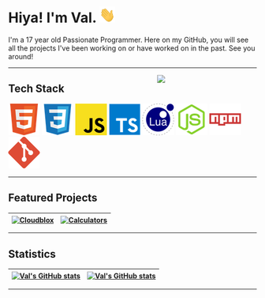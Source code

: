
<h1> Hiya! I'm Val.  <img width="32px" height="32px" src="assets/wave.gif"/> </h1>

<p>I'm a 17 year old Passionate Programmer. Here on my GitHub, you will see all the projects I've been working on or have worked on in the past. See you around!</p>

---

<a href="https://discord.com/users/318423524807016448"> <img width="40%" src="https://lanyard.cnrad.dev/api/318423524807016448?bg=5865F2" align="right" /> </a>

## Tech Stack

![HTML](assets/html.png) ![CSS](assets/css.png) ![JavaScript](assets/javascript.png) ![TypeScript](assets/typescript.png) ![Lua](assets/lua.png) ![Node.js](assets/nodejs.png) ![NPM](assets/npm.png) ![Git](assets/git.png)

---

## Featured Projects

| <a href="https://github.com/ValiantWind/cloudblox"><img src="https://github-readme-stats-valiantwind.vercel.app/api/pin/?username=ValiantWind&repo=cloudblox&show_owner=true&bg_color=000000&ring_color=2AB0FE&text_color=ffffff&title_color=ffffff&icon_color=2AB0FE&hide_border=true" alt="Cloudblox" align="center" /></a> | <a href="https://github.com/ValiantWind/Calculators"><img src="https://github-readme-stats-valiantwind.vercel.app/api/pin/?username=ValiantWind&repo=Calculators&show_owner=true&bg_color=000000&ring_color=2AB0FE&text_color=ffffff&title_color=ffffff&icon_color=2AB0FE&hide_border=true" alt="Calculators" align="center" /></a> |
| ----------------------------------------------------------------------------------------------------------------------------------------------------------------------------------------------------------------------------------------------------------------------------------------------------- | ----------------------------------------------------------------------------------------------------------------------------------------------------------------------------------------------------------------------------------------------------------------------------------------------------------------------- |

---

## Statistics

| <a href="https://github.com/ValiantWind/github-readme-stats"><img src="https://github-readme-stats-valiantwind.vercel.app/api?username=ValiantWind&show_icons=true&bg_color=000000&ring_color=2AB0FE&text_color=ffffff&title_color=ffffff&icon_color=2AB0FE&count_private=true&include_all_commits=true&hide_border=true&line_height=23" alt="Val's GitHub stats" align="center" /></a> | <a href="https://github.com/anuraghazra/github-readme-stats"><img src="https://github-readme-stats-valiantwind.vercel.app/api/top-langs?username=ValiantWind&bg_color=000000&ring_color=2AB0FE&text_color=ffffff&title_color=ffffff&icon_color=2AB0FE&count_private=true&exclude_repo=github-readme-stats&layout=compact&langs_count=10&hide_border=true&hide=nix,shell&card_width=412" alt="Val's GitHub stats" align="center" /></a> |
| ----------------------------------------------------------------------------------------------------------------------------------------------------------------------------------------------------------------------------------------------------------------------------------------------------- | ----------------------------------------------------------------------------------------------------------------------------------------------------------------------------------------------------------------------------------------------------------------------------------------------------------------------- |

---
